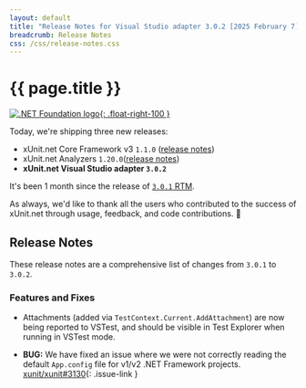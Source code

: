 ```yaml
---
layout: default
title: "Release Notes for Visual Studio adapter 3.0.2 [2025 February 7]"
breadcrumb: Release Notes
css: /css/release-notes.css
---
```


# {{ page.title }}

[![.NET Foundation logo](https://raw.githubusercontent.com/xunit/media/main/dotnet-foundation.svg){: .float-right-100 }](https://dotnetfoundation.org/projects/project-detail/xunit)

Today, we're shipping three new releases:

* xUnit.net Core Framework v3 `1.1.0` ([release notes](/releases/v3/1.1.0))
* xUnit.net Analyzers `1.20.0`([release notes](/releases/analyzers/1.20.0))
* **xUnit.net Visual Studio adapter `3.0.2`**

It's been 1 month since the release of [`3.0.1` RTM](3.0.1).

As always, we'd like to thank all the users who contributed to the success of xUnit.net through usage, feedback, and code contributions. 🎉

## Release Notes

These release notes are a comprehensive list of changes from `3.0.1` to `3.0.2`.

### Features and Fixes

* Attachments (added via `TestContext.Current.AddAttachment`) are now being reported to VSTest, and should be visible in Test Explorer when running in VSTest mode.

* **BUG:** We have fixed an issue where we were not correctly reading the default `App.config` file for v1/v2 .NET Framework projects. [xunit/xunit#3130](https://github.com/xunit/xunit/issues/3130){: .issue-link }
